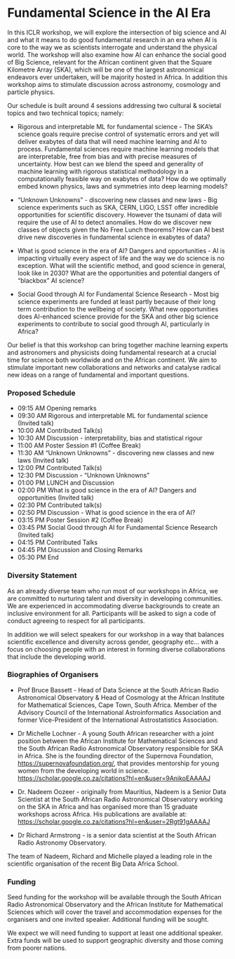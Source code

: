 # Fundamental Science in the AI Era

In this ICLR workshop, we will explore the intersection of big science and AI and what it means to do good fundamental research in an era when AI is core to the way we as scientists interrogate and understand the physical world. The workshop will also examine how AI can enhance the social good of Big Science, relevant for the African continent given that the Square Kilometre Array (SKA), which will be one of the largest astronomical endeavors ever undertaken, will be majority hosted in Africa. In addition this workshop aims to stimulate discussion across astronomy, cosmology and particle physics. 

Our schedule is built around 4 sessions addressing two cultural & societal topics and two technical topics; namely: 

- Rigorous and interpretable ML for fundamental science - The SKA’s science goals require precise control of systematic errors and yet will deliver exabytes of data that will need machine learning and AI to process.  Fundamental sciences require machine learning models that are interpretable, free from bias and with precise measures of uncertainty. How best can we blend the speed and generality of machine learning with rigorous statistical methodology in a computationally feasible way on exabytes of data? How do we optimally embed known physics, laws and symmetries into deep learning models?

- “Unknown Unknowns” - discovering new classes and new laws - Big science experiments such as SKA, CERN, LIGO, LSST offer incredible opportunities for scientific discovery. However the tsunami of data will require the use of AI to detect anomalies. How do we discover new classes of objects given the No Free Lunch theorems? How can AI best drive new discoveries in fundamental science in exabytes of data? 

- What is good science in the era of AI? Dangers and opportunities -  AI is impacting virtually every aspect of life and the way we do science is no exception. What will the scientific method, and good science in general, look like in 2030?  What are the opportunities and potential dangers of “blackbox” AI science? 

- Social Good through AI for Fundamental Science Research - Most big science experiments are funded at least partly because of their long term contribution to the wellbeing of society. What new opportunities does AI-enhanced science provide for the SKA and other big science experiments to contribute to social good through AI, particularly in Africa? 

Our belief is that this workshop can bring together machine learning experts and astronomers and physicists doing fundamental research at a crucial time for science both worldwide and on the African continent. We aim to stimulate important new collaborations and networks and catalyse radical new ideas on a range of fundamental and important questions. 

### Proposed Schedule 

- 09:15 AM	Opening remarks 
- 09:30 AM	Rigorous and interpretable ML for fundamental science (Invited talk)
- 10:00 AM	Contributed Talk(s)
- 10:30 AM         Discussion - interpretability, bias and statistical rigour 
- 11:00 AM	Poster Session #1 (Coffee Break)
- 11:30 AM	“Unknown Unknowns” - discovering new classes and new laws (Invited talk)
- 12:00 PM	Contributed Talk(s)
- 12:30 PM	Discussion - “Unknown Unknowns”
- 01:00 PM          LUNCH and Discussion
- 02:00 PM	What is good science in the era of AI? Dangers and opportunities (Invited talk)
- 02:30 PM	Contributed talk(s)
- 02:50 PM	Discussion - What is good science in the era of AI?  
- 03:15 PM          Poster Session #2 (Coffee Break)
- 03:45 PM	Social Good through AI for Fundamental Science Research (Invited talk)
- 04:15 PM 	Contributed Talks  
- 04:45 PM	Discussion and Closing Remarks 
- 05:30 PM 	End 

### Diversity Statement 

As an already diverse team who run most of our workshops in Africa, we are committed to nurturing talent and diversity in developing communities. We are experienced in accommodating diverse backgrounds to create an inclusive environment for all. Participants will be asked to sign a code of conduct agreeing to respect for all participants.  

In addition we will select speakers for our workshop in a way that balances scientific excellence and diversity across gender, geography etc… with a focus on choosing people with an interest in forming diverse collaborations that include the developing world.  

### Biographies of Organisers
- Prof Bruce Bassett - Head of Data Science at the South African Radio Astronomical Observatory & Head of Cosmology at the African Institute for Mathematical Sciences, Cape Town, South Africa. Member of the Advisory Council of the International Astroinformatics Association and former Vice-President of the International Astrostatistics Association.  

- Dr Michelle Lochner - A young South African researcher with a joint position between the African Institute for Mathematical Sciences and the South African Radio Astronomical Observatory responsible for SKA in Africa. She is the founding director of the Supernova Foundation, https://supernovafoundation.org/, that provides mentorship for young women from the developing world in science. https://scholar.google.co.za/citations?hl=en&user=9AnikoEAAAAJ  

- Dr. Nadeem Oozeer -  originally from Mauritius, Nadeem is a Senior Data Scientist at the South African Radio Astronomical Observatory working on the SKA in Africa and has organised more than 15 graduate workshops across Africa. His publications are available at:  https://scholar.google.co.za/citations?hl=en&user=2Rgt91gAAAAJ 

- Dr Richard Armstrong - is a senior data scientist at the South African Radio Astronomy Observatory.

The team of Nadeem, Richard and Michelle played a leading role in the scientific organisation of  the recent Big Data Africa School. 

### Funding 
Seed funding for the workshop will be available through the South African Radio Astronomical Observatory and the African Institute for Mathematical Sciences which will cover the travel and accommodation expenses for the organisers and one invited speaker.  Additional funding will be sought. 

We expect we will need funding to support at least one additional speaker. Extra funds will be used to support geographic diversity and those coming from poorer nations. 
